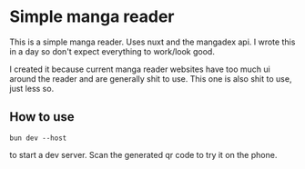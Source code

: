 # Simple manga reader

This is a simple manga reader. Uses nuxt and the mangadex api. I wrote this in a day so don't expect everything to work/look good. 

I created it because current manga reader websites have too much ui around the reader and are generally shit to use. This one is also shit to use, just less so.

## How to use
```
bun dev --host
```
to start a dev server. Scan the generated qr code to try it on the phone. 